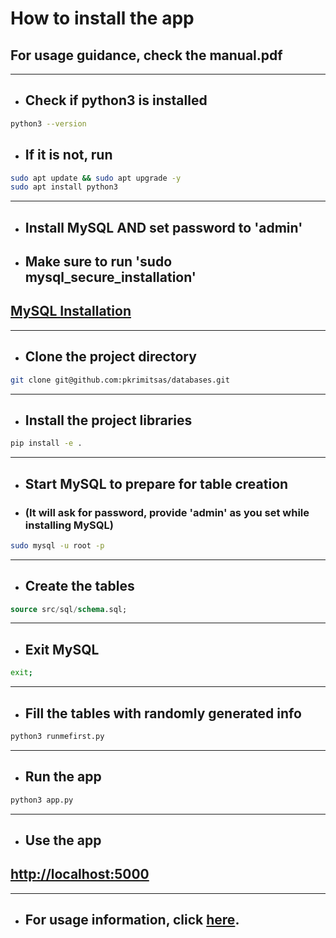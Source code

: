 # **How to install the app**
## **For usage guidance, check the manual.pdf**

___
- ## Check if python3 is installed

```bash
python3 --version
```

- ## If it is not, run 

```bash
sudo apt update && sudo apt upgrade -y
sudo apt install python3
```
___

- ## Install MySQL AND set password to 'admin'
- ## Make sure to run 'sudo mysql_secure_installation'

## [MySQL Installation](https://learnubuntu.com/install-mysql/)
___

- ## Clone the project directory

```bash
git clone git@github.com:pkrimitsas/databases.git
```

___

- ## Install the project libraries

```bash
pip install -e .
```

___

- ## Start MySQL to prepare for table creation
- ### (It will ask for password, provide 'admin' as you set while installing MySQL)

```bash
sudo mysql -u root -p
```

___

- ## Create the tables

```sql
source src/sql/schema.sql;
```

___

- ## Exit MySQL

```bash
exit;
```

___

- ## Fill the tables with randomly generated info

```bash
python3 runmefirst.py
```

___

- ## Run the app
```bash
python3 app.py
```

___

- ## Use the app

## [http://localhost:5000](http://localhost:5000/)

___

- ## For usage information, click [here](https://github.com/pkrimitsas/databases/blob/master/manual/manual.pdf).